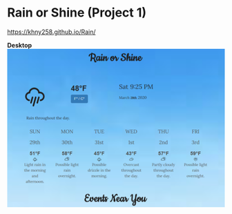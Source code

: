 # Rain or Shine (Project 1)

https://khny258.github.io/Rain/

<strong>Desktop</strong>
<br>
<img src="desktop.png">
